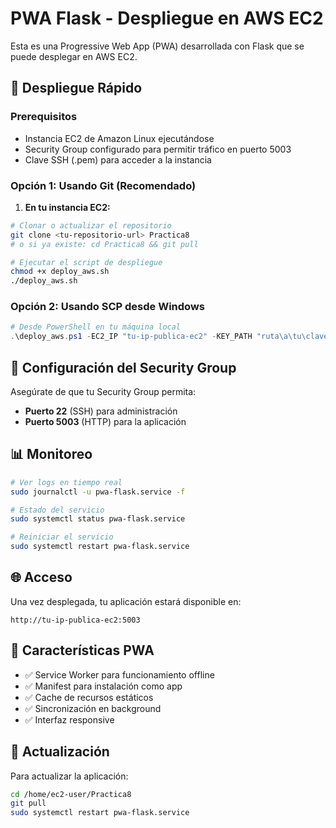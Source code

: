 # PWA Flask - Despliegue en AWS EC2

Esta es una Progressive Web App (PWA) desarrollada con Flask que se puede desplegar en AWS EC2.

## 🚀 Despliegue Rápido

### Prerequisitos
- Instancia EC2 de Amazon Linux ejecutándose
- Security Group configurado para permitir tráfico en puerto 5003
- Clave SSH (.pem) para acceder a la instancia

### Opción 1: Usando Git (Recomendado)

1. **En tu instancia EC2:**
```bash
# Clonar o actualizar el repositorio
git clone <tu-repositorio-url> Practica8
# o si ya existe: cd Practica8 && git pull

# Ejecutar el script de despliegue
chmod +x deploy_aws.sh
./deploy_aws.sh
```

### Opción 2: Usando SCP desde Windows

```powershell
# Desde PowerShell en tu máquina local
.\deploy_aws.ps1 -EC2_IP "tu-ip-publica-ec2" -KEY_PATH "ruta\a\tu\clave.pem"
```

## 🔧 Configuración del Security Group

Asegúrate de que tu Security Group permita:
- **Puerto 22** (SSH) para administración
- **Puerto 5003** (HTTP) para la aplicación

## 📊 Monitoreo

```bash
# Ver logs en tiempo real
sudo journalctl -u pwa-flask.service -f

# Estado del servicio
sudo systemctl status pwa-flask.service

# Reiniciar el servicio
sudo systemctl restart pwa-flask.service
```

## 🌐 Acceso

Una vez desplegada, tu aplicación estará disponible en:
```
http://tu-ip-publica-ec2:5003
```

## 📱 Características PWA

- ✅ Service Worker para funcionamiento offline
- ✅ Manifest para instalación como app
- ✅ Cache de recursos estáticos
- ✅ Sincronización en background
- ✅ Interfaz responsive

## 🔄 Actualización

Para actualizar la aplicación:
```bash
cd /home/ec2-user/Practica8
git pull
sudo systemctl restart pwa-flask.service
```
